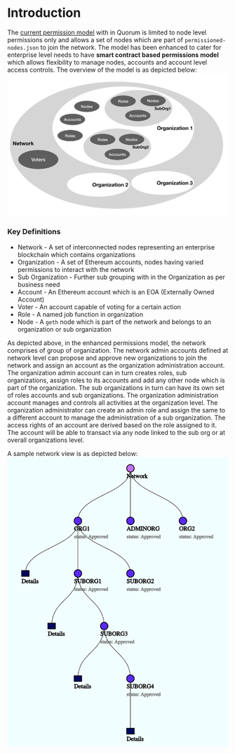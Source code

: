 # Introduction
The [current permission model](../Old%20Permissioning.md) with in Quorum is limited to node level permissions only and allows a set of nodes which are part of `permissioned-nodes.json` to join the network. The model has been enhanced to cater for enterprise level needs to have **smart contract based permissions model** which allows flexibility to manage nodes, accounts and account level access controls. The overview of the model is as depicted below:
![permissions mode](images/PermissionsModel.png)  
### Key Definitions
* Network - A set of interconnected nodes representing an enterprise blockchain which contains organizations
* Organization - A set of Ethereum accounts, nodes having varied permissions to interact with the network
* Sub Organization - Further sub grouping with in the Organization as per business need
* Account - An Ethereum account which is an EOA (Externally Owned Account)
* Voter - An account capable of voting for a certain action
* Role - A named job function in organization
* Node - A `geth` node which is part of the network and belongs to an organization or sub organization

As depicted above, in the enhanced permissions model, the network comprises of group of organization. The network admin accounts defined at network level can propose and approve new organizations to join the network and assign an account as the organization administration account. The organization admin account can in turn creates roles, sub organizations, assign roles to its accounts and add any other node which is part of the organization. The sub organizations in turn can have its own set of roles accounts and sub organizations. The organization administration account manages and controls all activities at the organization level. The organization administrator can create an admin role and assign the same to a different account to manage the administration of a sub organization. The access rights of an account are derived based on the role assigned to it. The account will be able to transact via any node linked to the sub org or at overall organizations level.  

A sample network view is as depicted below:
![sample mode](images/sampleNetwork.png)
